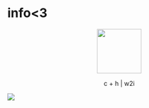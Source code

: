 # info<3
<div id="header" align="center">
  <img src="https://static.wikia.nocookie.net/ensemble-stars/images/9/98/%28Honey_Zombie%29_Hajime_Shino_Chibi.gif" width="100"/>
</div>
<p align="center">c + h | w2i </p>

![](https://komarev.com/ghpvc/?username=os1ju&color=ff69b4)

